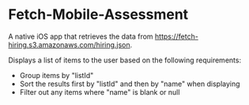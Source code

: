 # Fetch-Mobile-Assessment

A native iOS app that retrieves the data from https://fetch-hiring.s3.amazonaws.com/hiring.json.

Displays a list of items to the user based on the following requirements:
- Group items by "listId"
- Sort the results first by "listId" and then by "name" when displaying
- Filter out any items where "name" is blank or null
